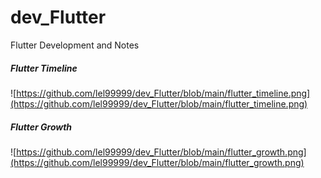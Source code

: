 # dev_Flutter
Flutter Development and Notes

##### Flutter Timeline
![https://github.com/lel99999/dev_Flutter/blob/main/flutter_timeline.png](https://github.com/lel99999/dev_Flutter/blob/main/flutter_timeline.png) <br/>

##### Flutter Growth
![https://github.com/lel99999/dev_Flutter/blob/main/flutter_growth.png](https://github.com/lel99999/dev_Flutter/blob/main/flutter_growth.png) <br/>
